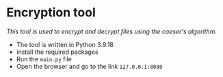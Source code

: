 
# Encryption tool

*This tool is used to encrypt and decrypt files using the caeser's algorithm.*

- The tool is written in Python 3.9.18
- install the required packages
- Run the `main.py` file
- Open the browser and go to the link `127.0.0.1:8080`
